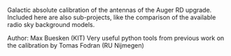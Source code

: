 Galactic absolute calibration of the antennas of the Auger RD upgrade.
Included here are also sub-projects, like the comparison of the available radio sky background models.

Author: Max Buesken (KIT)
Very useful python tools from previous work on the calibration by Tomas Fodran (RU Nijmegen)

